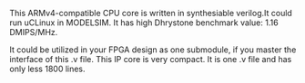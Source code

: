 This ARMv4-compatible CPU core is written in synthesiable verilog.It could run uCLinux in MODELSIM. It has high Dhrystone benchmark value: 1.16 DMIPS/MHz.

It could be utilized in your FPGA design as one submodule, if you master the interface of this .v file. This IP core is very compact. It is one .v file and has only less 1800 lines.
